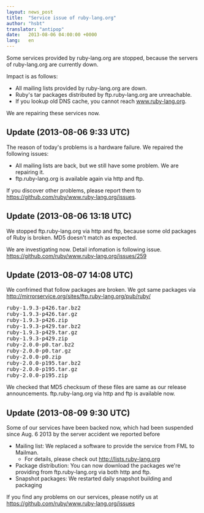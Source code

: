 ```yaml
---
layout: news_post
title:  "Service issue of ruby-lang.org"
author: "hsbt"
translator: "antipop"
date:   2013-08-06 04:00:00 +0000
lang:   en
---
```


Some services provided by ruby-lang.org are stopped,
because the servers of ruby-lang.org are currently down.

Impact is as follows:

 * All mailing lists provided by ruby-lang.org are down.
 * Ruby's tar packages distributed by ftp.ruby-lang.org are unreachable.
 * If you lookup old DNS cache, you cannot reach www.ruby-lang.org.

We are repairing these services now.

## Update (2013-08-06 9:33 UTC)

The reason of today's problems is a hardware failure.
We repaired the following issues:

 * All mailing lists are back, but we still have some problem. We are repairing it.
 * ftp.ruby-lang.org is available again via http and ftp.

If you discover other problems, please report them to
https://github.com/ruby/www.ruby-lang.org/issues.

## Update (2013-08-06 13:18 UTC)

We stopped ftp.ruby-lang.org via http and ftp, because some old packages of Ruby is broken. MD5 doesn't match as expected.

We are investigating now. Detail infomation is following issue.
https://github.com/ruby/www.ruby-lang.org/issues/259

## Update (2013-08-07 14:08 UTC)

We confrimed that follow packages are broken. We got same packages via http://mirrorservice.org/sites/ftp.ruby-lang.org/pub/ruby/
<pre>
ruby-1.9.3-p426.tar.bz2
ruby-1.9.3-p426.tar.gz
ruby-1.9.3-p426.zip
ruby-1.9.3-p429.tar.bz2
ruby-1.9.3-p429.tar.gz
ruby-1.9.3-p429.zip
ruby-2.0.0-p0.tar.bz2
ruby-2.0.0-p0.tar.gz
ruby-2.0.0-p0.zip
ruby-2.0.0-p195.tar.bz2
ruby-2.0.0-p195.tar.gz
ruby-2.0.0-p195.zip
</pre>

We checked that MD5 checksum of these files are same as our release announcements. ftp.ruby-lang.org via http and ftp is available now.

## Update (2013-08-09 9:30 UTC)

Some of our services have been backed now, which had been suspended since Aug. 6 2013 by the server accident we reported before

  * Mailing list: We replaced a software to provide the service from FML to Mailman.
    * For details, please check out http://lists.ruby-lang.org
  * Package distribution: You can now download the packages we're providing from ftp.ruby-lang.org via both http and ftp.
  * Snapshot packages: We restarted daily snapshot building and packaging

If you find any problems on our services, please notify us at https://github.com/ruby/www.ruby-lang.org/issues
